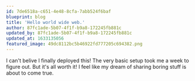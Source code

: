 ```yaml
---
id: 7de6518a-c651-4e48-8cfa-7abb524f6baf
blueprint: blog
title: 'Hello world wide web.'
author: 87fc1ade-5b07-4f1f-b9a8-172245fb881c
updated_by: 87fc1ade-5b07-4f1f-b9a8-172245fb881c
updated_at: 1633135056
featured_image: 49dc8112bc5b46922fd777205c694382.png
---
```

I can't belive I finally deployed this! The very basic setup took me a week to figure out.
But it's all worth it!
I feel like my dream of sharing boring stuff is about to come true.